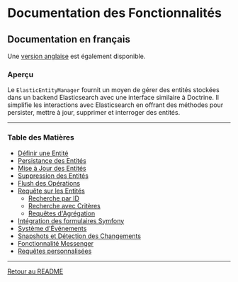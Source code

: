 # Documentation des Fonctionnalités

## Documentation en français

Une [version anglaise](../en/FEATURES_DOCUMENTATION.md) est également disponible.

### Aperçu

Le `ElasticEntityManager` fournit un moyen de gérer des entités stockées dans un backend Elasticsearch avec une interface similaire à Doctrine. Il simplifie les interactions avec Elasticsearch en offrant des méthodes pour persister, mettre à jour, supprimer et interroger des entités.

---

### Table des Matières
- [Définir une Entité](./DefineEntity.md)
- [Persistance des Entités](./PersistEntity.md)
- [Mise à Jour des Entités](./UpdateEntity.md)
- [Suppression des Entités](./RemoveEntity.md)
- [Flush des Opérations](./FlushOperations.md)
- [Requête sur les Entités](./QueryEntities.md)
    - [Recherche par ID](./QueryEntities.md#recherche-par-id)
    - [Recherche avec Critères](./QueryEntities.md#recherche-avec-critères)
    - [Requêtes d'Agrégation](./QueryEntities.md#requêtes-dagrégation)
- [Intégration des formulaires Symfony](./Forms.md)
- [Système d'Événements](./EventSystem.md)
- [Snapshots et Détection des Changements](./ChangeDetection.md)
- [Fonctionnalité Messenger](./Messenger.md)
- [Requêtes personnalisées](./CustomQueries.md)

---

[Retour au README](../../README.md)